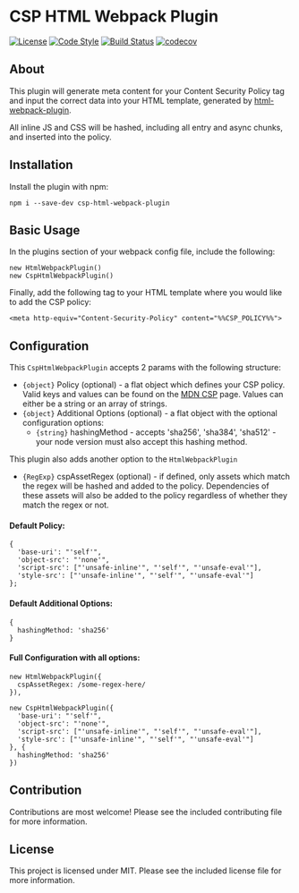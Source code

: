 # CSP HTML Webpack Plugin

[![License](https://img.shields.io/badge/license-MIT-blue.svg)](#)
[![Code Style](https://img.shields.io/badge/code%20style-prettier-brightgreen.svg)](#)
[![Build Status](https://travis-ci.org/slackhq/csp-html-webpack-plugin.svg?branch=master)](https://travis-ci.org/slackhq/csp-html-webpack-plugin)
[![codecov](https://codecov.io/gh/slackhq/csp-html-webpack-plugin/branch/master/graph/badge.svg?token=cBemDmnz85)](https://codecov.io/gh/slackhq/csp-html-webpack-plugin)

## About

This plugin will generate meta content for your Content Security Policy tag and input the correct data into your HTML template, generated by [html-webpack-plugin](https://github.com/jantimon/html-webpack-plugin/).

All inline JS and CSS will be hashed, including all entry and async chunks, and inserted into the policy.


## Installation

Install the plugin with npm:
```
npm i --save-dev csp-html-webpack-plugin
```

## Basic Usage

In the plugins section of your webpack config file, include the following:

```
new HtmlWebpackPlugin()
new CspHtmlWebpackPlugin()
```

Finally, add the following tag to your HTML template where you would like to add the CSP policy:
```
<meta http-equiv="Content-Security-Policy" content="%%CSP_POLICY%%">
```

## Configuration

This `CspHtmlWebpackPlugin` accepts 2 params with the following structure:
* `{object}` Policy (optional) - a flat object which defines your CSP policy. Valid keys and values can be found on the [MDN CSP](https://developer.mozilla.org/en-US/docs/Web/HTTP/Headers/Content-Security-Policy) page. Values can either be a string or an array of strings.
* `{object}` Additional Options (optional) - a flat object with the optional configuration options:
  * `{string}` hashingMethod - accepts 'sha256', 'sha384', 'sha512' - your node version must also accept this hashing method.

This plugin also adds another option to the `HtmlWebpackPlugin`
* `{RegExp}` cspAssetRegex (optional) - if defined, only assets which match the regex will be hashed and added to the policy. Dependencies of these assets will also be added to the policy regardless of whether they match the regex or not.

#### Default Policy:

```
{
  'base-uri': "'self'",
  'object-src': "'none'",
  'script-src': ["'unsafe-inline'", "'self'", "'unsafe-eval'"],
  'style-src': ["'unsafe-inline'", "'self'", "'unsafe-eval'"]
};
```

#### Default Additional Options:

```
{
  hashingMethod: 'sha256'
}
```

#### Full Configuration with all options:
```
new HtmlWebpackPlugin({
  cspAssetRegex: /some-regex-here/
}),

new CspHtmlWebpackPlugin({
  'base-uri': "'self'",
  'object-src': "'none'",
  'script-src': ["'unsafe-inline'", "'self'", "'unsafe-eval'"],
  'style-src': ["'unsafe-inline'", "'self'", "'unsafe-eval'"]
}, {
  hashingMethod: 'sha256'
})
```

## Contribution

Contributions are most welcome! Please see the included contributing file for more information.

## License

This project is licensed under MIT. Please see the included license file for more information.
